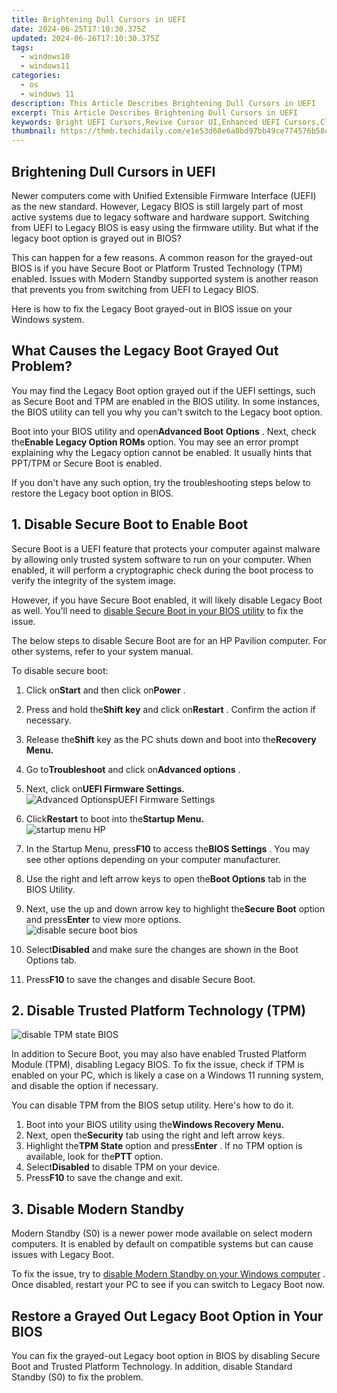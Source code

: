 ```yaml
---
title: Brightening Dull Cursors in UEFI
date: 2024-06-25T17:10:30.375Z
updated: 2024-06-26T17:10:30.375Z
tags:
  - windows10
  - windows11
categories:
  - os
  - windows 11
description: This Article Describes Brightening Dull Cursors in UEFI
excerpt: This Article Describes Brightening Dull Cursors in UEFI
keywords: Bright UEFI Cursors,Revive Cursor UI,Enhanced UEFI Cursors,Clear UEFI Icons,Dynamic Cursor UI,Improved UI Cursors,Clean UEFI Display
thumbnail: https://thmb.techidaily.com/e1e53d68e6a8bd97bb49ce774576b58cc661b7caf15fc6fdb1157408db40b882.jpg
---
```


## Brightening Dull Cursors in UEFI

 Newer computers come with Unified Extensible Firmware Interface (UEFI) as the new standard. However, Legacy BIOS is still largely part of most active systems due to legacy software and hardware support. Switching from UEFI to Legacy BIOS is easy using the firmware utility. But what if the legacy boot option is grayed out in BIOS?

 This can happen for a few reasons. A common reason for the grayed-out BIOS is if you have Secure Boot or Platform Trusted Technology (TPM) enabled. Issues with Modern Standby supported system is another reason that prevents you from switching from UEFI to Legacy BIOS.

 Here is how to fix the Legacy Boot grayed-out in BIOS issue on your Windows system.

## What Causes the Legacy Boot Grayed Out Problem?

 You may find the Legacy Boot option grayed out if the UEFI settings, such as Secure Boot and TPM are enabled in the BIOS utility. In some instances, the BIOS utility can tell you why you can't switch to the Legacy boot option.

 Boot into your BIOS utility and open**Advanced Boot** **Options** . Next, check the**Enable Legacy Option ROMs** option. You may see an error prompt explaining why the Legacy option cannot be enabled. It usually hints that PPT/TPM or Secure Boot is enabled.

 If you don't have any such option, try the troubleshooting steps below to restore the Legacy boot option in BIOS.

## 1\. Disable Secure Boot to Enable Boot

 Secure Boot is a UEFI feature that protects your computer against malware by allowing only trusted system software to run on your computer. When enabled, it will perform a cryptographic check during the boot process to verify the integrity of the system image.

 However, if you have Secure Boot enabled, it will likely disable Legacy Boot as well. You'll need to [disable Secure Boot in your BIOS utility](https://www.makeuseof.com/tag/disable-secure-uefi-dual-boot/) to fix the issue.

 The below steps to disable Secure Boot are for an HP Pavilion computer. For other systems, refer to your system manual.

To disable secure boot:

1. Click on**Start** and then click on**Power** .
2. Press and hold the**Shift key** and click on**Restart** . Confirm the action if necessary.
3. Release the**Shift** key as the PC shuts down and boot into the**Recovery Menu.**
4. Go to**Troubleshoot** and click on**Advanced options** .
5. Next, click on**UEFI Firmware Settings.**  
![Advanced OptionspUEFI Firmware Settings](https://static1.makeuseofimages.com/wordpress/wp-content/uploads/2023/03/advanced-optionspuefi-firmware-settings.jpg)

1. Click**Restart** to boot into the**Startup Menu.**  
![startup menu HP](https://static1.makeuseofimages.com/wordpress/wp-content/uploads/2023/03/startup-menu-hp-1.jpg)
2. In the Startup Menu, press**F10** to access the**BIOS Settings** . You may see other options depending on your computer manufacturer.
3. Use the right and left arrow keys to open the**Boot Options** tab in the BIOS Utility.
4. Next, use the up and down arrow key to highlight the**Secure Boot** option and press**Enter** to view more options.  
![disable secure boot bios](https://static1.makeuseofimages.com/wordpress/wp-content/uploads/2023/03/disable-secure-boot-bios.jpg)
5. Select**Disabled** and make sure the changes are shown in the Boot Options tab.
6. Press**F10** to save the changes and disable Secure Boot.

## 2\. Disable Trusted Platform Technology (TPM)

![disable TPM state BIOS](https://static1.makeuseofimages.com/wordpress/wp-content/uploads/2023/03/disable-tpm-state-bios-1.jpg)

 In addition to Secure Boot, you may also have enabled Trusted Platform Module (TPM), disabling Legacy BIOS. To fix the issue, check if TPM is enabled on your PC, which is likely a case on a Windows 11 running system, and disable the option if necessary.

 You can disable TPM from the BIOS setup utility. Here's how to do it.

1. Boot into your BIOS utility using the**Windows Recovery Menu.**
2. Next, open the**Security** tab using the right and left arrow keys.
3. Highlight the**TPM State** option and press**Enter** . If no TPM option is available, look for the**PTT** option.
4. Select**Disabled** to disable TPM on your device.
5. Press**F10** to save the change and exit.

## 3\. Disable Modern Standby

 Modern Standby (S0) is a newer power mode available on select modern computers. It is enabled by default on compatible systems but can cause issues with Legacy Boot.

 To fix the issue, try to [disable Modern Standby on your Windows computer](https://www.makeuseof.com/windows-disable-modern-standby/) . Once disabled, restart your PC to see if you can switch to Legacy Boot now.

## Restore a Grayed Out Legacy Boot Option in Your BIOS

 You can fix the grayed-out Legacy boot option in BIOS by disabling Secure Boot and Trusted Platform Technology. In addition, disable Standard Standby (S0) to fix the problem.

<ins class="adsbygoogle"
     style="display:block"
     data-ad-format="autorelaxed"
     data-ad-client="ca-pub-7571918770474297"
     data-ad-slot="1223367746"></ins>



<ins class="adsbygoogle"
     style="display:block"
     data-ad-client="ca-pub-7571918770474297"
     data-ad-slot="8358498916"
     data-ad-format="auto"
     data-full-width-responsive="true"></ins>


